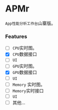 # APMr
`App性能分析工作台`山寨版。

### Features

- [ ]  `CPU`实时图。
  - [x]  `CPU`数据接口
  - [ ]  `UI` 
- [ ]  `GPU`实时图。
  - [x]  `GPU`数据接口
  - [ ]  `UI`
- [ ]  `Memory` 实时图。
  - [ ]  `Memory`实时接口
  - [ ]  `UI`
- [ ]  其他...